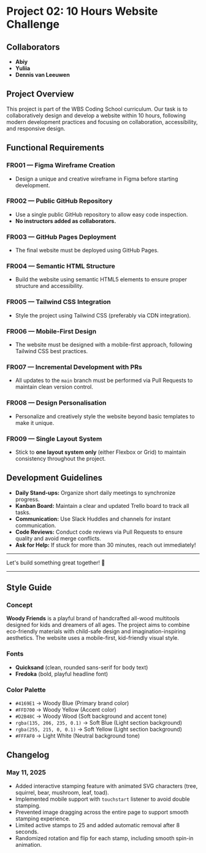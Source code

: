 # Project 02: 10 Hours Website Challenge

## Collaborators
- **Abiy**
- **Yuliia**
- **Dennis van Leeuwen**

## Project Overview
This project is part of the WBS Coding School curriculum. Our task is to collaboratively design and develop a website within 10 hours, following modern development practices and focusing on collaboration, accessibility, and responsive design.

## Functional Requirements

### FR001 — Figma Wireframe Creation
- Design a unique and creative wireframe in Figma before starting development.

### FR002 — Public GitHub Repository
- Use a single public GitHub repository to allow easy code inspection.
- **No instructors added as collaborators.**

### FR003 — GitHub Pages Deployment
- The final website must be deployed using GitHub Pages.

### FR004 — Semantic HTML Structure
- Build the website using semantic HTML5 elements to ensure proper structure and accessibility.

### FR005 — Tailwind CSS Integration
- Style the project using Tailwind CSS (preferably via CDN integration).

### FR006 — Mobile-First Design
- The website must be designed with a mobile-first approach, following Tailwind CSS best practices.

### FR007 — Incremental Development with PRs
- All updates to the `main` branch must be performed via Pull Requests to maintain clean version control.

### FR008 — Design Personalisation
- Personalize and creatively style the website beyond basic templates to make it unique.

### FR009 — Single Layout System
- Stick to **one layout system only** (either Flexbox or Grid) to maintain consistency throughout the project.

## Development Guidelines
- **Daily Stand-ups:** Organize short daily meetings to synchronize progress.
- **Kanban Board:** Maintain a clear and updated Trello board to track all tasks.
- **Communication:** Use Slack Huddles and channels for instant communication.
- **Code Reviews:** Conduct code reviews via Pull Requests to ensure quality and avoid merge conflicts.
- **Ask for Help:** If stuck for more than 30 minutes, reach out immediately!

---

Let's build something great together! 🚀

---

## Style Guide

### Concept  
**Woody Friends** is a playful brand of handcrafted all-wood multitools designed for kids and dreamers of all ages. The project aims to combine eco-friendly materials with child-safe design and imagination-inspiring aesthetics. The website uses a mobile-first, kid-friendly visual style.

### Fonts
- **Quicksand** (clean, rounded sans-serif for body text)
- **Fredoka** (bold, playful headline font)

### Color Palette
- `#4169E1` → Woody Blue (Primary brand color)
- `#FFD700` → Woody Yellow (Accent color)
- `#D2B48C` → Woody Wood (Soft background and accent tone)
- `rgba(135, 206, 235, 0.1)` → Soft Blue (Light section background)
- `rgba(255, 215, 0, 0.1)` → Soft Yellow (Light section background)
- `#FFFAF0` → Light White (Neutral background tone)

## Changelog

### May 11, 2025
- Added interactive stamping feature with animated SVG characters (tree, squirrel, bear, mushroom, leaf, toad).
- Implemented mobile support with `touchstart` listener to avoid double stamping.
- Prevented image dragging across the entire page to support smooth stamping experience.
- Limited active stamps to 25 and added automatic removal after 8 seconds.
- Randomized rotation and flip for each stamp, including smooth spin-in animation.
